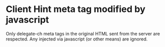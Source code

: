 # Client Hint meta tag modified by javascript

Only delegate-ch meta tags in the original HTML sent from the server are respected. Any injected via javascript (or other means) are ignored.
